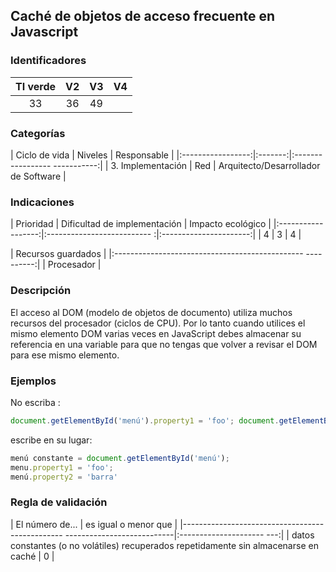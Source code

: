 ## Caché de objetos de acceso frecuente en Javascript

 ### Identificadores

 | TI verde | V2 | V3 | V4 |
 |:-------:|:---:|:---:|:----:|
 | 33 | 36 | 49 | |

 ### Categorías

 | Ciclo de vida | Niveles | Responsable |
 |:-----------------:|:-------:|:----------------- -----------:|
 | 3. Implementación | Red | Arquitecto/Desarrollador de Software |

 ### Indicaciones

 | Prioridad | Dificultad de implementación | Impacto ecológico |
 |:------------------:|:-------------------------- :|:----------------------:|
 | 4 | 3 | 4 |

 | Recursos guardados |
 |:----------------------------------------------- ----------:|
 | Procesador |

 ### Descripción

El acceso al DOM (modelo de objetos de documento) utiliza muchos recursos del procesador (ciclos de CPU).
Por lo tanto cuando utilices el mismo elemento DOM varias veces en JavaScript debes almacenar su referencia en una variable para que no tengas que volver a revisar el DOM para ese mismo elemento.

 ### Ejemplos

 No escriba :
 ```javascript
 document.getElementById('menú').property1 = 'foo'; document.getElementById('menú').property2 = 'barra';
 ```

 escribe en su lugar:
 ```javascript
 menú constante = document.getElementById('menú');
 menu.property1 = 'foo';
 menú.property2 = 'barra'
 ```

 ### Regla de validación

 | El número de... | es igual o menor que |
 |------------------------------------------------ ---------------------------|:--------------------- ---:|
 | datos constantes (o no volátiles) recuperados repetidamente sin almacenarse en caché | 0 |
